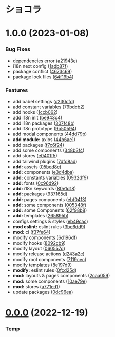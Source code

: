 # ショコラ

# 1.0.0 (2023-01-08)


### Bug Fixes

* dependencies error ([a21943e](https://github.com/luke2327/chocolat.frontend/commit/a21943e171176f9fa28295fbe936453fc059dc10))
* i18n next config ([1adb87f](https://github.com/luke2327/chocolat.frontend/commit/1adb87fee817eae6dc2a69627b61eb974149957e))
* package conflict ([4673c69](https://github.com/luke2327/chocolat.frontend/commit/4673c6993c65808dcf62ef7f2e9dced861f0ef9b))
* package lock files ([64f19b4](https://github.com/luke2327/chocolat.frontend/commit/64f19b40fbe639378e324a119d8d7226c95e7548))


### Features

* add babel settings ([c230cfd](https://github.com/luke2327/chocolat.frontend/commit/c230cfd18b0ce748f7f0061634d291b1d49787b2))
* add constant variables ([79bdcb2](https://github.com/luke2327/chocolat.frontend/commit/79bdcb28285e7b7b00045c4aef00f76e7c52c340))
* add hooks ([1ccb062](https://github.com/luke2327/chocolat.frontend/commit/1ccb062542d8c060e45dbaef13fc68de99db9dc2))
* add i18n init ([be943c4](https://github.com/luke2327/chocolat.frontend/commit/be943c4e585827bf50e915477f51f1d250881ba5))
* add i18n packages ([307f48b](https://github.com/luke2327/chocolat.frontend/commit/307f48b699c101d63cd8ab38dfa909962041c067))
* add i18n prototype ([9b50594](https://github.com/luke2327/chocolat.frontend/commit/9b505946608fa1c26b0d6bc2919981b7b55b3561))
* add modal components ([44dd79b](https://github.com/luke2327/chocolat.frontend/commit/44dd79b4e89f873e4fe9db5ab973ea5e98d406c9))
* **add module:** axios ([44b6ae1](https://github.com/luke2327/chocolat.frontend/commit/44b6ae1b33abe6988bae993481b0919f8af00677))
* add packages ([f7c6f24](https://github.com/luke2327/chocolat.frontend/commit/f7c6f241d83c2eab51ebd91b1b46721116118735))
* add some components ([348b3f4](https://github.com/luke2327/chocolat.frontend/commit/348b3f4a203087dd91427868ac40b7d8dc9e1460))
* add stores ([e0401f5](https://github.com/luke2327/chocolat.frontend/commit/e0401f551c11041a3e60d24ec2b04359953b3965))
* add tailwind plugins ([7dfd8ad](https://github.com/luke2327/chocolat.frontend/commit/7dfd8adf37dfcd1dbcb5b660ed26d738d39d1374))
* **add:** assets ([05bed8c](https://github.com/luke2327/chocolat.frontend/commit/05bed8c0209b50f8a3e741374e34ef4f89b69370))
* **add:** components ([e3d4dba](https://github.com/luke2327/chocolat.frontend/commit/e3d4dba768c8223b6bb2ec5880c7ce1effeadd50))
* **add:** constants variables ([0932df9](https://github.com/luke2327/chocolat.frontend/commit/0932df974658d36ee39f2d97f743ed59bc738309))
* **add:** fonts ([0c96d92](https://github.com/luke2327/chocolat.frontend/commit/0c96d929c7ecdc09b74934d0b6b178fe21ba2437))
* **add:** i18n keywords ([80e1d18](https://github.com/luke2327/chocolat.frontend/commit/80e1d18fc1cbf18174b21f784c09d6d56d3386e8))
* **add:** packages ([937165d](https://github.com/luke2327/chocolat.frontend/commit/937165dc4f9f630f10416233ae03bc6c18022dad))
* **add:** pages components ([ebf0413](https://github.com/luke2327/chocolat.frontend/commit/ebf041399da6f0038e719805a12e0c3c0fa80e61))
* **add:** some components ([005348f](https://github.com/luke2327/chocolat.frontend/commit/005348fa0f143c89dc9de8c5a9af6a796a441f1e))
* **add:** some Components ([62f98b8](https://github.com/luke2327/chocolat.frontend/commit/62f98b8b819c5e7df80abdd4bc0d38903dc36e9c))
* **add:** templates ([265895b](https://github.com/luke2327/chocolat.frontend/commit/265895bca0b93ffd02b24f0f267b5a4e6791371b))
* configs settings & styles ([eb49cac](https://github.com/luke2327/chocolat.frontend/commit/eb49cac30130cd6df54b10a7593b1cc0fd84bb28))
* **mod eslint:** eslint rules ([3bc6dd9](https://github.com/luke2327/chocolat.frontend/commit/3bc6dd949a74096e4c9a28e6da8af9f920f491ab))
* **mod:** ci ([f37fe64](https://github.com/luke2327/chocolat.frontend/commit/f37fe64e2d47e844a11297bd03fe92c817b938d3))
* modify components ([6d196df](https://github.com/luke2327/chocolat.frontend/commit/6d196df8f70e745a9e34dec8a0db460dffb0af86))
* modify hooks ([8092cb9](https://github.com/luke2327/chocolat.frontend/commit/8092cb97049bf5342659a2a82d9ae97807096a64))
* modify layout ([060557d](https://github.com/luke2327/chocolat.frontend/commit/060557d7f5b3af0f60b208a6939a213518d5bf17))
* modify release actions ([d243a2c](https://github.com/luke2327/chocolat.frontend/commit/d243a2ccb1f19d821117e63f646de6e1591a392a))
* modify root components ([7119cec](https://github.com/luke2327/chocolat.frontend/commit/7119cec8bfa9061f537997a5e19318bf278dc7aa))
* modify templates ([8e197d9](https://github.com/luke2327/chocolat.frontend/commit/8e197d9381338ea4d44576607b9902d4811f383d))
* **modify:** eslint rules ([0fcd25d](https://github.com/luke2327/chocolat.frontend/commit/0fcd25d8370a4b60444b5d11e843f2a3441c5044))
* **mod:** layouts & pages components ([2caa059](https://github.com/luke2327/chocolat.frontend/commit/2caa0594f5e56b0a2c38253e2dcb8e0717646db1))
* **mod:** some components ([10ae79e](https://github.com/luke2327/chocolat.frontend/commit/10ae79e9227ff0253b9ffb8cdc9f7a11969c0f11))
* **mod:** stores ([a771ed1](https://github.com/luke2327/chocolat.frontend/commit/a771ed13f3e36a2894893fb4f934f1d12c6d1d81))
* update packages ([0dc96ea](https://github.com/luke2327/chocolat.frontend/commit/0dc96eabb57a0f28983bdc641f92a66fe1cedeba))

# [0.0.0](https://github.com/luke2327/chocolat.frontend.git) (2022-12-19)

### Temp

